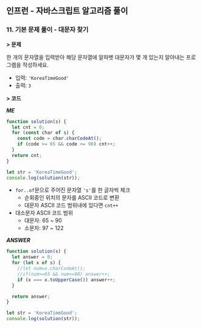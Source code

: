 ## 인프런 - 자바스크립트 알고리즘 풀이

### **11.** 기본 문제 풀이 - 대문자 찾기

**> 문제**

한 개의 문자열을 입력받아 해당 문자열에 알파벳 대문자가 몇 개 있는지 알아내는 프로그램을 작성하세요.

- 입력: `'KoreaTimeGood'`
- 출력: `3`

**> 코드**

**_ME_**

```js
function solution(s) {
  let cnt = 0;
  for (const char of s) {
    const code = char.charCodeAt();
    if (code >= 65 && code <= 90) cnt++;
  }
  return cnt;
}

let str = 'KoreaTimeGood';
console.log(solution(str));
```

- `for..of`문으로 주어진 문자열 `'s'`를 한 글자씩 체크
  - 순회중인 위치의 문자를 ASCII 코드로 변환
  - 대문자 ASCII 코드 범위내에 있다면 `cnt++`
- 대소문자 ASCII 코드 범위
  - 대문자: 65 ~ 90
  - 소문자: 97 ~ 122

**_ANSWER_**

```js
function solution(s) {
  let answer = 0;
  for (let x of s) {
    //let num=x.charCodeAt();
    //if(num>=65 && num<=90) answer++;
    if (x === x.toUpperCase()) answer++;
  }

  return answer;
}

let str = 'KoreaTimeGood';
console.log(solution(str));
```
